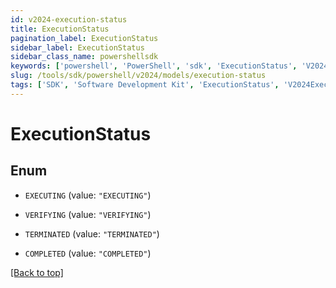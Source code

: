 ```yaml
---
id: v2024-execution-status
title: ExecutionStatus
pagination_label: ExecutionStatus
sidebar_label: ExecutionStatus
sidebar_class_name: powershellsdk
keywords: ['powershell', 'PowerShell', 'sdk', 'ExecutionStatus', 'V2024ExecutionStatus'] 
slug: /tools/sdk/powershell/v2024/models/execution-status
tags: ['SDK', 'Software Development Kit', 'ExecutionStatus', 'V2024ExecutionStatus']
---
```



# ExecutionStatus

## Enum


* `EXECUTING` (value: `"EXECUTING"`)

* `VERIFYING` (value: `"VERIFYING"`)

* `TERMINATED` (value: `"TERMINATED"`)

* `COMPLETED` (value: `"COMPLETED"`)


[[Back to top]](#) 

